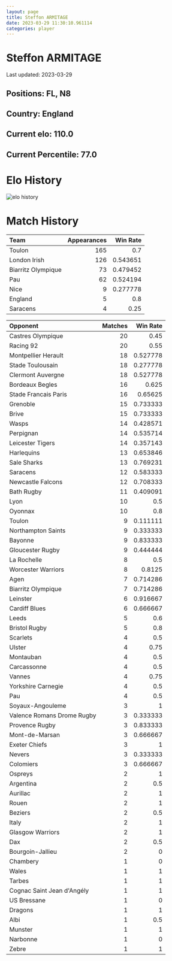 ```yaml
---  
layout: page  
title: Steffon ARMITAGE  
date: 2023-03-29 11:30:10.961114  
categories: player  
---
```

# Steffon ARMITAGE


Last updated: 2023-03-29
## Positions: FL, N8

## Country: England

## Current elo: 110.0

## Current Percentile: 77.0

# Elo History


![elo history](history_SteffonARMITAGE.png)
# Match History


| Team               |   Appearances |   Win Rate |
|:-------------------|--------------:|-----------:|
| Toulon             |           165 |   0.7      |
| London Irish       |           126 |   0.543651 |
| Biarritz Olympique |            73 |   0.479452 |
| Pau                |            62 |   0.524194 |
| Nice               |             9 |   0.277778 |
| England            |             5 |   0.8      |
| Saracens           |             4 |   0.25     |

| Opponent                   |   Matches |   Win Rate |
|:---------------------------|----------:|-----------:|
| Castres Olympique          |        20 |   0.45     |
| Racing 92                  |        20 |   0.55     |
| Montpellier Herault        |        18 |   0.527778 |
| Stade Toulousain           |        18 |   0.277778 |
| Clermont Auvergne          |        18 |   0.527778 |
| Bordeaux Begles            |        16 |   0.625    |
| Stade Francais Paris       |        16 |   0.65625  |
| Grenoble                   |        15 |   0.733333 |
| Brive                      |        15 |   0.733333 |
| Wasps                      |        14 |   0.428571 |
| Perpignan                  |        14 |   0.535714 |
| Leicester Tigers           |        14 |   0.357143 |
| Harlequins                 |        13 |   0.653846 |
| Sale Sharks                |        13 |   0.769231 |
| Saracens                   |        12 |   0.583333 |
| Newcastle Falcons          |        12 |   0.708333 |
| Bath Rugby                 |        11 |   0.409091 |
| Lyon                       |        10 |   0.5      |
| Oyonnax                    |        10 |   0.8      |
| Toulon                     |         9 |   0.111111 |
| Northampton Saints         |         9 |   0.333333 |
| Bayonne                    |         9 |   0.833333 |
| Gloucester Rugby           |         9 |   0.444444 |
| La Rochelle                |         8 |   0.5      |
| Worcester Warriors         |         8 |   0.8125   |
| Agen                       |         7 |   0.714286 |
| Biarritz Olympique         |         7 |   0.714286 |
| Leinster                   |         6 |   0.916667 |
| Cardiff Blues              |         6 |   0.666667 |
| Leeds                      |         5 |   0.6      |
| Bristol Rugby              |         5 |   0.8      |
| Scarlets                   |         4 |   0.5      |
| Ulster                     |         4 |   0.75     |
| Montauban                  |         4 |   0.5      |
| Carcassonne                |         4 |   0.5      |
| Vannes                     |         4 |   0.75     |
| Yorkshire Carnegie         |         4 |   0.5      |
| Pau                        |         4 |   0.5      |
| Soyaux-Angouleme           |         3 |   1        |
| Valence Romans Drome Rugby |         3 |   0.333333 |
| Provence Rugby             |         3 |   0.833333 |
| Mont-de-Marsan             |         3 |   0.666667 |
| Exeter Chiefs              |         3 |   1        |
| Nevers                     |         3 |   0.333333 |
| Colomiers                  |         3 |   0.666667 |
| Ospreys                    |         2 |   1        |
| Argentina                  |         2 |   0.5      |
| Aurillac                   |         2 |   1        |
| Rouen                      |         2 |   1        |
| Beziers                    |         2 |   0.5      |
| Italy                      |         2 |   1        |
| Glasgow Warriors           |         2 |   1        |
| Dax                        |         2 |   0.5      |
| Bourgoin-Jallieu           |         2 |   0        |
| Chambery                   |         1 |   0        |
| Wales                      |         1 |   1        |
| Tarbes                     |         1 |   1        |
| Cognac Saint Jean d'Angély |         1 |   1        |
| US Bressane                |         1 |   0        |
| Dragons                    |         1 |   1        |
| Albi                       |         1 |   0.5      |
| Munster                    |         1 |   1        |
| Narbonne                   |         1 |   0        |
| Zebre                      |         1 |   1        |